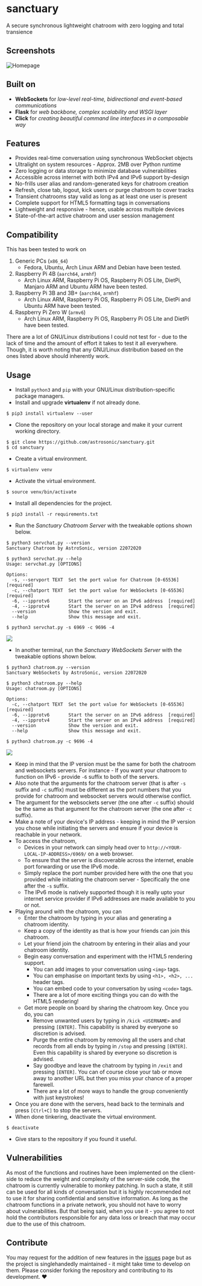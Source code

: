# sanctuary
A secure synchronous lightweight chatroom with zero logging and total transience

## Screenshots
![Homepage](pictures/cleanimg.png)

## Built on
* **WebSockets** for *low-level real-time, bidirectional and event-based communications*
* **Flask** for *web backbone, complex scalability and WSGI layer*
* **Click** for *creating beautiful command line interfaces in a composable way*

## Features
* Provides real-time conversation using synchronous WebSocket objects
* Ultralight on system resources - Approx. 2MB over Python runtime
* Zero logging or data storage to minimize database vulnerabilities
* Accessible across internet with both IPv4 and IPv6 support by-design
* No-frills user alias and random-generated keys for chatroom creation
* Refresh, close tab, logout, kick users or purge chatroom to cover tracks
* Transient chatrooms stay valid as long as at least one user is present
* Complete support for HTML5 formatting tags in conversations
* Lightweight and responsive - hence, usable across multiple devices
* State-of-the-art active chatroom and user session management

## Compatibility
This has been tested to work on
1. Generic PCs (`x86_64`)
    - Fedora, Ubuntu, Arch Linux ARM and Debian have been tested.
2. Raspberry Pi 4B (`aarch64`, `armhf`)
    - Arch Linux ARM, Raspberry Pi OS, Raspberry Pi OS Lite, DietPi, Manjaro ARM and Ubuntu ARM have been tested.
3. Raspberry Pi 3B and 3B+ (`aarch64`, `armhf`)
    - Arch Linux ARM, Raspberry Pi OS, Raspberry Pi OS Lite, DietPi and Ubuntu ARM have been tested.
4. Raspberry Pi Zero W (`armv6`)
    - Arch Linux ARM, Raspberry Pi OS, Raspberry Pi OS Lite and DietPi have been tested.

There are a lot of GNU/Linux distributions I could not test for - due to the lack of time and the amount of effort it takes to test it all everywhere. Though, it is worth noting that any GNU/Linux distribution based on the ones listed above should inherently work.

## Usage
- Install `python3` and `pip` with your GNU/Linux distribution-specific package managers.
- Install and upgrade **virtualenv** if not already done.
```shell script
$ pip3 install virtualenv --user
```
- Clone the repository on your local storage and make it your current working directory.
```shell script
$ git clone https://github.com/astrosonic/sanctuary.git
$ cd sanctuary
```
- Create a virtual environment.
```shell script
$ virtualenv venv
```
- Activate the virtual environment.
```shell script
$ source venv/bin/activate
```
- Install all dependencies for the project.
```shell script
$ pip3 install -r requirements.txt
```
- Run the *Sanctuary Chatroom Server* with the tweakable options shown below.
```shell script
$ python3 servchat.py --version
Sanctuary Chatroom by AstroSonic, version 22072020
```
```shell script
$ python3 servchat.py --help
Usage: servchat.py [OPTIONS]

Options:
  -s, --servport TEXT  Set the port value for Chatroom [0-65536]  [required]
  -c, --chatport TEXT  Set the port value for WebSockets [0-65536]  [required]
  -6, --ipprotv6       Start the server on an IPv6 address  [required]
  -4, --ipprotv4       Start the server on an IPv4 address  [required]
  --version            Show the version and exit.
  --help               Show this message and exit.
```
```shell script
$ python3 servchat.py -s 6969 -c 9696 -4
```
![](pictures/servpics.png)
- In another terminal, run the *Sanctuary WebSockets Server* with the tweakable options shown below.
```shell script
$ python3 chatroom.py --version
Sanctuary WebSockets by AstroSonic, version 22072020
```
```shell script
$ python3 chatroom.py --help
Usage: chatroom.py [OPTIONS]

Options:
  -c, --chatport TEXT  Set the port value for WebSockets [0-65536]  [required]
  -6, --ipprotv6       Start the server on an IPv6 address  [required]
  -4, --ipprotv4       Start the server on an IPv4 address  [required]
  --version            Show the version and exit.
  --help               Show this message and exit.
```
```shell script
$ python3 chatroom.py -c 9696 -4
```
![](pictures/sockpics.png)
- Keep in mind that the IP version must be the same for both the chatroom and websockets servers. For instance - If you want your chatroom to function on IPv6 - provide `-6` suffix to both of the servers.
- Also note that the arguments for the chatroom server (that is after `-s` suffix and `-c` suffix) must be different as the port numbers that you provide for chatroom and websocket servers would otherwise conflict.
- The argument for the websockets server (the one after `-c` suffix) should be the same as that argument for the chatroom server (the one after `-c` suffix).
- Make a note of your device's IP address - keeping in mind the IP version you chose while initiating the servers and ensure if your device is reachable in your network.
- To access the chatroom,
    - Devices in your network can simply head over to ```http://<YOUR-LOCAL-IP-ADDRESS>/6969/``` on a web browser.
    - To ensure that the server is discoverable across the internet, enable port forwarding or use the IPv6 mode.
    - Simply replace the port number provided here with the one that you provided while initiating the chatroom server - Specifically the one after the `-s` suffix.
    - The IPv6 mode is natively supported though it is really upto your internet service provider if IPv6 addresses are made available to you or not.
- Playing around with the chatroom, you can
    - Enter the chatroom by typing in your alias and generating a chatroom identity.
    - Keep a copy of the identity as that is how your friends can join this chatroom.
    - Let your friend join the chatroom by entering in their alias and your chatroom identity.
    - Begin easy conversation and experiment with the HTML5 rendering support.
        - You can add images to your conversation using ```<img>``` tags.
        - You can emphasise on important texts by using ```<h1>, <h2>, ...``` header tags.
        - You can embed code to your conversation by using ```<code>``` tags.
        - There are a lot of more exciting things you can do with the HTML5 rendering!
    - Get more people on board by sharing the chatroom key. Once you do, you can
        - Remove unwanted users by typing in ```/kick <USERNAME>``` and pressing ```[ENTER]```. This capability is shared by everyone so discretion is advised.
        - Purge the entire chatroom by removing all the users and chat records from all ends by typing in ```/stop``` and pressing ```[ENTER]```. Even this capability is shared by everyone so discretion is advised.
        - Say goodbye and leave the chatroom by typing in ```/exit``` and pressing ```[ENTER]```. You can of course close your tab or move away to another URL but then you miss your chance of a proper farewell.
        - There are a lot of more ways to handle the group conveniently with just keystrokes!
- Once you are done with the servers, head back to the terminals and press ```[Ctrl+C]``` to stop the servers.
- When done tinkering, deactivate the virtual environment.
```shell script
$ deactivate
```
- Give stars to the repository if you found it useful.

## Vulnerabilities
As most of the functions and routines have been implemented on the client-side to reduce the weight and complexity of the server-side code, the chatroom is currently vulnerable to monkey patching. In such a state, it still can be used for all kinds of conversation but it is highly recommended not to use it for sharing confidential and sensitive information. As long as the chatroom functions in a private network, you should not have to worry about vulnerabilities. But that being said, when you use it - you agree to not hold the contributors responsible for any data loss or breach that may occur due to the use of this chatroom.

## Contribute
You may request for the addition of new features in the [issues](https://github.com/t0xic0der/sanctuary/issues) page but as the project is singlehandedly maintained - it might take time to develop on them. Please consider forking the repository and contributing to its development. :heart: